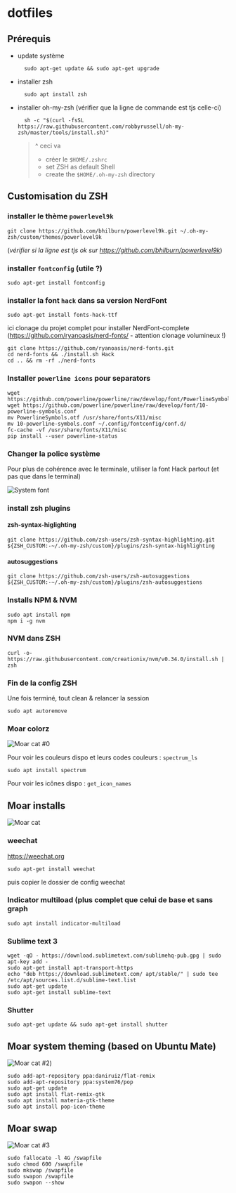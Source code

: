 # dotfiles

## Prérequis
- update système
    
        sudo apt-get update && sudo apt-get upgrade
     
- installer zsh 

        sudo apt install zsh
    
- installer oh-my-zsh (vérifier que la ligne de commande est tjs celle-ci)

        sh -c "$(curl -fsSL https://raw.githubusercontent.com/robbyrussell/oh-my-zsh/master/tools/install.sh)"

    > ^ ceci va 
    > - créer le `$HOME/.zshrc`
    > - set ZSH as default Shell
    > - create the `$HOME/.oh-my-zsh` directory        

## Customisation du ZSH
### installer le thème `powerlevel9k`

    git clone https://github.com/bhilburn/powerlevel9k.git ~/.oh-my-zsh/custom/themes/powerlevel9k

(_vérifier si la ligne est tjs ok sur https://github.com/bhilburn/powerlevel9k_)

### installer `fontconfig` (utile ?)
    sudo apt-get install fontconfig

### installer la font `hack` dans sa version NerdFont
    sudo apt-get install fonts-hack-ttf
    
ici clonage du projet complet pour installer NerdFont-complete (https://github.com/ryanoasis/nerd-fonts/ - attention clonage volumineux !)
 
    git clone https://github.com/ryanoasis/nerd-fonts.git
    cd nerd-fonts && ./install.sh Hack
    cd .. && rm -rf ./nerd-fonts

### Installer `powerline icons` pour separators
    wget https://github.com/powerline/powerline/raw/develop/font/PowerlineSymbols.otf
    wget https://github.com/powerline/powerline/raw/develop/font/10-powerline-symbols.conf
    mv PowerlineSymbols.otf /usr/share/fonts/X11/misc
    mv 10-powerline-symbols.conf ~/.config/fontconfig/conf.d/
    fc-cache -vf /usr/share/fonts/X11/misc    
    pip install --user powerline-status
    
### Changer la police système 
Pour plus de cohérence avec le terminale, utiliser la font Hack partout (et pas que dans le terminal)

![System font](https://i.imgur.com/2qCgvg3.png)
    
### install zsh plugins
#### zsh-syntax-higlighting
    git clone https://github.com/zsh-users/zsh-syntax-highlighting.git ${ZSH_CUSTOM:-~/.oh-my-zsh/custom}/plugins/zsh-syntax-highlighting
#### autosuggestions
    git clone https://github.com/zsh-users/zsh-autosuggestions ${ZSH_CUSTOM:-~/.oh-my-zsh/custom}/plugins/zsh-autosuggestions
    
### Installs NPM & NVM
    sudo apt install npm
    npm i -g nvm
    
### NVM dans ZSH
    curl -o- https://raw.githubusercontent.com/creationix/nvm/v0.34.0/install.sh | zsh

### Fin de la config ZSH
Une fois terminé, tout clean & relancer la session
    
    sudo apt autoremove

### Moar colorz

![Moar cat #0](https://catmacros.files.wordpress.com/2010/02/omg_moar_cat.jpg?w=355&h=270)

Pour voir les couleurs dispo et leurs codes couleurs : `spectrum_ls`
    
    sudo apt install spectrum

Pour voir les icônes dispo : `get_icon_names`


## Moar installs
![Moar cat](https://i.kym-cdn.com/entries/icons/original/000/000/574/moar-cat.jpg)

### weechat 
https://weechat.org
    
    sudo apt-get install weechat

puis copier le dossier de config weechat

### Indicator multiload (plus complet que celui de base et sans graph
    sudo apt install indicator-multiload
    
### Sublime text 3
    wget -qO - https://download.sublimetext.com/sublimehq-pub.gpg | sudo apt-key add -
    sudo apt-get install apt-transport-https
    echo "deb https://download.sublimetext.com/ apt/stable/" | sudo tee /etc/apt/sources.list.d/sublime-text.list
    sudo apt-get update
    sudo apt-get install sublime-text
    
### Shutter
    sudo apt-get update && sudo apt-get install shutter
        

## Moar system theming (based on Ubuntu Mate)

![Moar cat #2](https://memegenerator.net/img/images/10351122/moar-cat.jpg))

    sudo add-apt-repository ppa:daniruiz/flat-remix
    sudo add-apt-repository ppa:system76/pop
    sudo apt-get update
    sudo apt install flat-remix-gtk
    sudo apt install materia-gtk-theme
    sudo apt install pop-icon-theme

## Moar swap
![Moar cat #3](https://img.memecdn.com/cats-always-want-moar_o_1796475.jpg)

    sudo fallocate -l 4G /swapfile
    sudo chmod 600 /swapfile
    sudo mkswap /swapfile
    sudo swapon /swapfile
    sudo swapon --show
